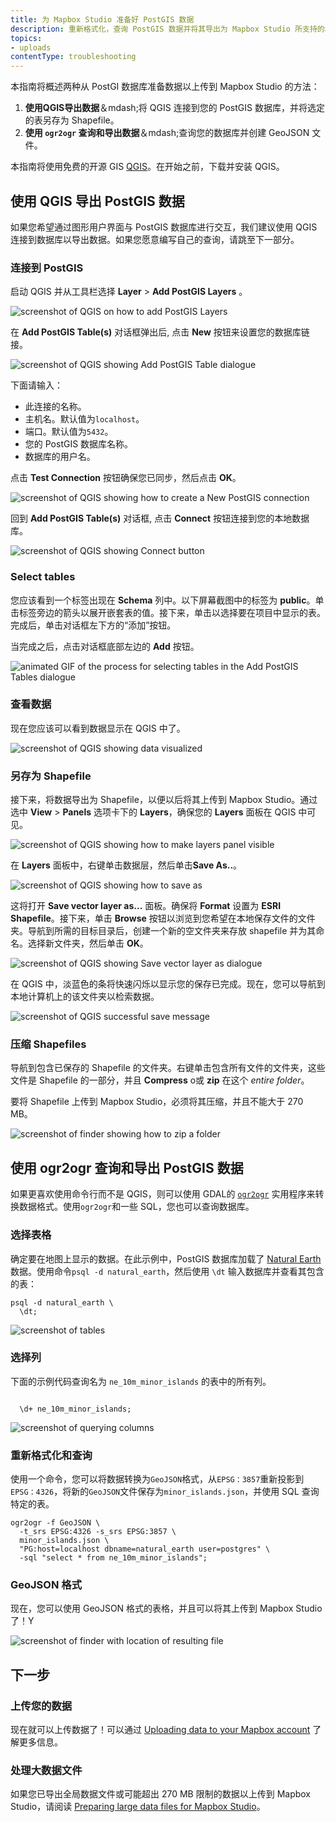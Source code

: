 ```yaml
---
title: 为 Mapbox Studio 准备好 PostGIS 数据
description: 重新格式化，查询 PostGIS 数据并将其导出为 Mapbox Studio 所支持的格式的方法。
topics:
- uploads
contentType: troubleshooting
---
```



本指南将概述两种从 PostGI 数据库准备数据以上传到 Mapbox Studio 的方法：

1. **使用QGIS导出数据**＆mdash;将 QGIS 连接到您的 PostGIS 数据库，并将选定的表另存为 Shapefile。
2. **使用 `ogr2ogr` 查询和导出数据**＆mdash;查询您的数据库并创建 GeoJSON 文件。

本指南将使用免费的开源 GIS [QGIS](https://www.qgis.org/en/site/forusers/download.html)。在开始之前，下载并安装 QGIS。

## 使用 QGIS 导出 PostGIS 数据

如果您希望通过图形用户界面与 PostGIS 数据库进行交互，我们建议使用 QGIS 连接到数据库以导出数据。如果您愿意编写自己的查询，请跳至下一部分。

### 连接到 PostGIS

启动 QGIS 并从工具栏选择 **Layer** > **Add PostGIS Layers** 。

<img alt='screenshot of QGIS on how to add PostGIS Layers' src='/help/img/3rdparty/qgis-connect-postgis-qgis.png'>

在 **Add PostGIS Table(s)** 对话框弹出后, 点击 **New** 按钮来设置您的数据库链接。

<img alt='screenshot of QGIS showing Add PostGIS Table dialogue' src='/help/img/3rdparty/qgis-click-new.png'>

下面请输入：

- 此连接的名称。
- 主机名。默认值为`localhost`。
- 端口。默认值为`5432`。
- 您的 PostGIS 数据库名称。
- 数据库的用户名。

点击 **Test Connection** 按钮确保您已同步，然后点击 **OK**。

<img alt='screenshot of QGIS showing how to create a New PostGIS connection' src='/help/img/3rdparty/qgis-new-connection.png'>

回到 **Add PostGIS Table(s)** 对话框, 点击 **Connect** 按钮连接到您的本地数据库。

<img alt='screenshot of QGIS showing Connect button' src='/help/img/3rdparty/qgis-connect.png'>

### Select tables

您应该看到一个标签出现在 **Schema** 列中。以下屏幕截图中的标签为 **public**。单击标签旁边的箭头以展开嵌套表的值。接下来，单击以选择要在项目中显示的表。完成后，单击对话框左下方的“添加”按钮。

当完成之后，点击对话框底部左边的 **Add** 按钮。

<img alt='animated GIF of the process for selecting tables in the Add PostGIS Tables dialogue' src='/help/img/3rdparty/qgis-click-schema.gif'>

### 查看数据

现在您应该可以看到数据显示在 QGIS 中了。

<img alt='screenshot of QGIS showing data visualized' src='/help/img/3rdparty/qgis-see-data.png'>

### 另存为 Shapefile

接下来，将数据导出为 Shapefile，以便以后将其上传到 Mapbox Studio。通过选中 **View** > **Panels** 选项卡下的 **Layers**，确保您的 **Layers** 面板在 QGIS 中可见。

<img alt='screenshot of QGIS showing how to make layers panel visible' src='/help/img/3rdparty/qgis-view-layers.png'>

在 **Layers** 面板中，右键单击数据层，然后单击**Save As..**。

<img alt='screenshot of QGIS showing how to save as' src='/help/img/3rdparty/qgis-save-as.png'>

这将打开 **Save vector layer as...** 面板。确保将 **Format**  设置为 **ESRI Shapefile**。接下来，单击 **Browse** 按钮以浏览到您希望在本地保存文件的文件夹。导航到所需的目标目录后，创建一个新的空文件夹来存放 shapefile 并为其命名。选择新文件夹，然后单击 **OK**。

<img alt='screenshot of QGIS showing Save vector layer as dialogue' src='/help/img/3rdparty/qgis-save.png'>

在 QGIS 中，淡蓝色的条将快速闪烁以显示您的保存已完成。现在，您可以导航到本地计算机上的该文件夹以检索数据。

<img alt='screenshot of QGIS successful save message' src='/help/img/3rdparty/qgis-saving.png'>

### 压缩 Shapefiles

导航到包含已保存的 Shapefile 的文件夹。右键单击包含所有文件的文件夹，这些文件是 Shapefile 的一部分，并且 **Compress** o或 **zip** 在这个 _entire folder_。

要将 Shapefile 上传到 Mapbox Studio，必须将其压缩，并且不能大于 270 MB。

<img alt='screenshot of finder showing how to zip a folder' src='/help/img/screenshots/save-shp.png'>

## 使用 ogr2ogr 查询和导出 PostGIS 数据

如果更喜欢使用命令行而不是 QGIS，则可以使用 GDAL的 [`ogr2ogr`](http://www.gdal.org/ogr2ogr.html) 实用程序来转换数据格式。使用`ogr2ogr`和一些 SQL，您也可以查询数据库。

### 选择表格

确定要在地图上显示的数据。在此示例中，PostGIS 数据库加载了 [Natural Earth](http://www.naturalearthdata.com/downloads/) 数据。使用命令`psql -d natural_earth`，然后使用 `\dt` 输入数据库并查看其包含的表：

```
psql -d natural_earth \
  \dt;
```

<img alt='screenshot of tables' src='/help/img/3rdparty/postgis-view-data-tables.png'>


### 选择列

下面的示例代码查询名为 `ne_10m_minor_islands` 的表中的所有列。

```

  \d+ ne_10m_minor_islands;

```

<img alt='screenshot of querying columns' src='/help/img/3rdparty/postgis-table-data.jpg'>


### 重新格式化和查询

使用一个命令，您可以将数据转换为`GeoJSON`格式，从`EPSG：3857`重新投影到`EPSG：4326`，将新的`GeoJSON`文件保存为`minor_islands.json`，并使用 SQL 查询特定的表。

```
ogr2ogr -f GeoJSON \
  -t_srs EPSG:4326 -s_srs EPSG:3857 \
  minor_islands.json \
  "PG:host=localhost dbname=natural_earth user=postgres" \
  -sql "select * from ne_10m_minor_islands";
```


### GeoJSON 格式

现在，您可以使用 GeoJSON 格式的表格，并且可以将其上传到 Mapbox Studio 了！Y

<img alt='screenshot of finder with location of resulting file' src='/help/img/screenshots/json-format.png'>


## 下一步

### 上传您的数据

现在就可以上传数据了！可以通过 [Uploading data to your Mapbox account](/help/troubleshooting/uploads/) 了解更多信息。

### 处理大数据文件

如果您已导出全局数据文件或可能超出 270 MB 限制的数据以上传到 Mapbox Studio，请阅读 [Preparing large data files for Mapbox Studio](/help/troubleshooting/large-data-tippecanoe/)。
